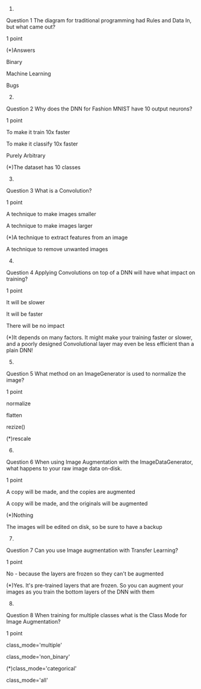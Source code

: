 1.
Question 1
The diagram for traditional programming had Rules and Data In, but what came out?

1 point

(*)Answers


Binary


Machine Learning


Bugs

2.
Question 2
Why does the DNN for Fashion MNIST have 10 output neurons?

1 point

To make it train 10x faster


To make it classify 10x faster


Purely Arbitrary


(*)The dataset has 10 classes

3.
Question 3
What is a Convolution? 

1 point

A technique to make images smaller


A technique to make images larger


(*)A technique to extract features from an image


A technique to remove unwanted images

4.
Question 4
Applying Convolutions on top of a DNN will have what impact on training?

1 point

It will be slower


It will be faster


There will be no impact


(*)It depends on many factors. It might make your training faster or slower, and a poorly designed Convolutional layer may even be less efficient than a plain DNN!

5.
Question 5
What method on an ImageGenerator is used to normalize the image? 

1 point

normalize


flatten


rezize()


(*)rescale

6.
Question 6
When using Image Augmentation with the ImageDataGenerator, what happens to your raw image data on-disk.

1 point

A copy will be made, and the copies are augmented


A copy will be made, and the originals will be augmented


(*)Nothing


The images will be edited on disk, so be sure to have a backup

7.
Question 7
Can you use Image augmentation with Transfer Learning? 

1 point

No - because the layers are frozen so they can't be augmented


(*)Yes. It's pre-trained layers that are frozen. So you can augment your images as you train the bottom layers of the DNN with them

8.
Question 8
When training for multiple classes what is the Class Mode for Image Augmentation?

1 point

class_mode='multiple'


class_mode='non_binary'


(*)class_mode='categorical'


class_mode='all'